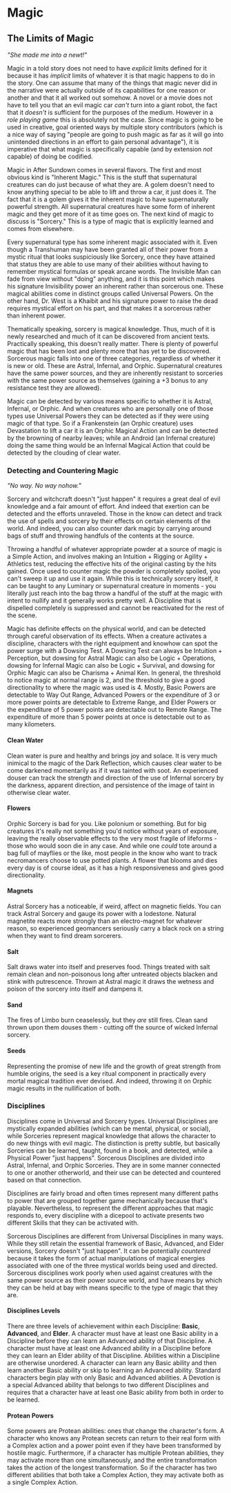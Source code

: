 # Magic

## The Limits of Magic
_"She made me into a newt!"_

Magic in a told story does not need to have _explicit_ limits defined for it because it has _implicit_ limits of whatever it is that magic happens to do in the story. One can assume that many of the things that magic never did in the narrative were actually outside of its capabilities for one reason or another and that it all worked out somehow. A novel or a movie does not have to tell you that an evil magic car _can't_ turn into a giant robot, the fact that it _doesn't_ is sufficient for the purposes of the medium. However in a _role playing game_ this is absolutely not the case. Since magic is going to be used in creative, goal oriented ways by multiple story contributors (which is a nice way of saying "people are going to push magic as far as it will go into unintended directions in an effort to gain personal advantage"), it is imperative that what magic is specifically capable (and by extension _not_ capable) of doing be codified.

Magic in After Sundown comes in several flavors. The first and most obvious kind is "Inherent Magic." This is the stuff that supernatural creatures can do just because of what they are. A golem doesn't need to  know anything special to be able to lift and throw a car, it just does it. The fact that it is a golem gives it the inherent magic to have supernaturally powerful strength. All supernatural creatures have some form of inherent magic and they get more of it as time goes on. The next kind of magic to discuss is "Sorcery." This is a type of magic that is explicitly learned and comes from elsewhere. 

Every supernatural type has some inherent magic associated with it. Even though a Transhuman may have been granted all of their power from a mystic ritual that looks suspiciously like Sorcery, once they have attained that status they are able to use many of their abilities without having to remember mystical formulas or speak arcane words. The Invisible Man can fade from view without "doing" anything, and it is this point which makes his signature Invisibility power an inherent rather than sorcerous one. These magical abilities come in distinct groups called Universal Powers. On the other hand, Dr. West is a Khaibit and his signature power to raise the dead requires mystical effort on his part, and that makes it a sorcerous rather than inherent power. 

Thematically speaking, sorcery is magical knowledge. Thus, much of it is newly researched and much of it can be discovered from ancient texts. Practically speaking, this doesn't really matter. There is plenty of powerful magic that has been lost and plenty more that has yet to be discovered. Sorcerous magic falls into one of three categories, regardless of whether it is new or old. These are Astral, Infernal, and Orphic. Supernatural creatures have the same power sources, and they are inherently resistant to  sorceries with the same power source as themselves (gaining a +3 bonus to any resistance test they are allowed).

Magic can be detected by various means specific to whether it is Astral, Infernal, or Orphic. And when creatures who are personally one of those types use Universal Powers they can be detected as if they were using magic of that type. So if a Frankenstein (an Orphic creature) uses Devastation to lift a car it is an Orphic Magical Action and can be detected by the browning of nearby leaves; while an Android (an Infernal creature) doing the same thing would be an Infernal Magical Action that could be detected by the clouding of clear water.

### Detecting and Countering Magic
_"No way. No way nohow."_

Sorcery and witchcraft doesn't "just happen" it requires a great deal of evil knowledge and a fair amount of effort. And indeed that exertion can be detected and the efforts unraveled. Those in the know can detect and track the use of spells and sorcery by their effects on certain elements of the world. And indeed, you can also counter dark magic by carrying around bags of stuff and throwing handfuls of the contents at the source.

Throwing a handful of whatever appropriate powder at a source of magic is a Simple Action, and involves making an Intuition + Rigging or Agility + Athletics test, reducing the effective hits of the original casting by the hits gained. Once used to counter magic the powder is completely spoiled, you can't sweep it up and use it again. While this is technically sorcery itself, it can be taught to any Luminary or supernatural creature in moments - you literally just reach into the bag throw a handful of the stuff at the magic with intent to nullify and it generally works pretty well. A Discipline that is dispelled completely is suppressed and cannot be reactivated for the rest of the scene.

Magic has definite effects on the physical world, and can be detected through careful observation of its effects. When a creature activates a discipline, characters with the right equipment and knowhow can spot the power surge with a Dowsing Test. A Dowsing Test can always be Intuition + Perception, but dowsing for Astral Magic can also be Logic + Operations, dowsing for Infernal Magic can also be Logic + Survival, and dowsing for Orphic Magic can also be Charisma + Animal Ken. In general, the threshold to notice magic at normal range is 2, and the threshold to give a good directionality to where the magic was used is 4. Mostly, Basic Powers are detectable to Way Out Range, Advanced Powers or the expenditure of 3 or more power points are detectable to Extreme Range, and Elder Powers or the expenditure of 5 power points are detectable out to Remote Range. The expenditure of more than 5 power points at once is detectable out to as many kilometers.

#### Clean Water 
Clean water is pure and healthy and brings joy and solace. It is very much inimical to the magic of the Dark Reflection, which causes clear water to be come darkened momentarily as if it was tainted with soot. An experienced douser can track the strength and direction of the use of Infernal sorcery by the darkness, apparent direction, and persistence of the image of taint in otherwise clear water.

#### Flowers 
Orphic Sorcery is bad for you. Like polonium or something. But for big creatures it's really not something you'd notice without years of exposure, leaving the really observable effects to the very most fragile of lifeforms - those who would soon die in any case. And while one _could_ tote around a bag full of mayflies or the like, most people in the know who want to track necromancers choose to use potted plants. A flower that blooms and dies every day is of course ideal, as it has a high responsiveness and gives good directionality.

#### Magnets 
Astral Sorcery has a noticeable, if weird, affect on magnetic fields. You can track Astral Sorcery and gauge its power with a lodestone. Natural magnetite reacts more strongly than an electro-magnet for whatever reason, so experienced geomancers seriously carry a black rock on a string when they want to find dream sorcerers.

#### Salt 
Salt draws water into itself and preserves food. Things treated with salt remain clean and non-poisonous long after untreated objects blacken and stink with putrescence. Thrown at Astral magic it draws the wetness and poison of the sorcery into itself and dampens it.

#### Sand 
The fires of Limbo burn ceaselessly, but they _are_ still fires. Clean sand thrown upon them douses them - cutting off the source of wicked Infernal sorcery.

#### Seeds 
Representing the promise of new life and the growth of great strength from humble origins, the seed is a key ritual component in practically every mortal magical tradition ever devised. And indeed, throwing it on Orphic magic results in the nullification of both.

### Disciplines

Disciplines come in Universal and Sorcery types. Universal Disciplines are mystically expanded abilities (which can be mental, physical, or social), while Sorceries represent magical knowledge that allows the character to do new things with evil magic. The distinction is pretty subtle, but basically Sorceries can be learned, taught, found in a book, and detected, while a Physical Power "just happens". Sorcerous Disciplines are divided into Astral, Infernal, and Orphic Sorceries. They are in some manner connected to one or another otherworld, and their use can be detected and countered based on that connection.

Disciplines are fairly broad and often times represent many different paths to power that are grouped together game mechanically because that's playable. Nevertheless, to represent the different approaches that magic responds to, every discipline with a dicepool to activate presents two different Skills that they can be activated with.

Sorcerous Disciplines are different from Universal Disciplines in many ways. While they still retain the essential framework of Basic, Advanced, and Elder versions, Sorcery doesn't "just happen". It can be potentially _countered_ because it takes the form of actual manipulations of magical energies associated with one of the three mystical worlds being used and directed. Sorcerous disciplines work poorly when used against creatures with the same power source as their power source world, and have means by which they can be held at bay with means specific to the type of magic that they are.

#### Disciplines Levels

There are three levels of achievement within each Discipline: **Basic**, **Advanced**, and **Elder**. A character must have at least one Basic ability in a Discipline before they can learn an Advanced ability of that Discipline. A character must have at least one Advanced ability in a Discipline before they can learn an Elder ability of that Discipline. Abilities within a Discipline are otherwise unordered. A character can learn any Basic ability and then learn another Basic ability or skip to learning an Advanced ability. Standard characters begin play with only Basic and Advanced abilities. A Devotion is a special Advanced ability that belongs to two different Disciplines and requires that a character have at least one Basic ability from both in order to be learned.

#### Protean Powers

Some powers are Protean abilities: ones that change the character's form. A character who knows any Protean secrets can return to their real form with a Complex action and a power point even if they have been transformed by hostile magic. Furthermore, if a character has multiple Protean abilities, they may activate more than one simultaneously, and the entire transformation takes the action of the longest transformation. So if the character has two different abilities that both take a Complex Action, they may activate both as a single Complex Action.
